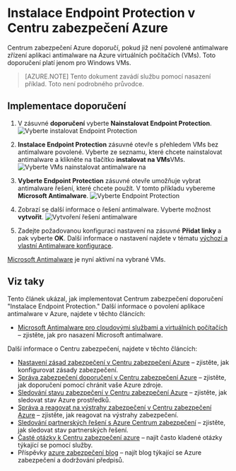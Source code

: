 <properties
   pageTitle="Instalace Endpoint Protection v Centru zabezpečení Azure | Microsoft Azure"
   description="V tomto dokumentu se dozvíte, jak implementovat Azure Centrum zabezpečení doporučení **Instalace Endpoint Protection**."
   services="security-center"
   documentationCenter="na"
   authors="TerryLanfear"
   manager="MBaldwin"
   editor=""/>

<tags
   ms.service="security-center"
   ms.devlang="na"
   ms.topic="article"
   ms.tgt_pltfrm="na"
   ms.workload="na"
   ms.date="08/16/2016"
   ms.author="terrylan"/>

# <a name="install-endpoint-protection-in-azure-security-center"></a>Instalace Endpoint Protection v Centru zabezpečení Azure

Centrum zabezpečení Azure doporučí, pokud již není povolené antimalware zřízení aplikaci antimalware na Azure virtuálních počítačích (VMs). Toto doporučení platí jenom pro Windows VMs.

> [AZURE.NOTE] Tento dokument zavádí službu pomocí nasazení příklad.  Toto není podrobného průvodce.

## <a name="implement-the-recommendation"></a>Implementace doporučení

1. V zásuvné **doporučení** vyberte **Nainstalovat Endpoint Protection**.
![Vyberte instalovat Endpoint Protection][1]

2. **Instalace Endpoint Protection** zásuvné otevře s přehledem VMs bez antimalware povolené. Vyberte ze seznamu, které chcete nainstalovat antimalware a klikněte na tlačítko **instalovat na VMs**VMs.
![Vyberte VMs nainstalovat antimalware na][2]

3. **Vyberte Endpoint Protection** zásuvné otevře umožňuje vybrat antimalware řešení, které chcete použít. V tomto příkladu vybereme **Microsoft Antimalware**.
![Vyberte Endpoint Protection][3]

4. Zobrazí se další informace o řešení antimalware. Vyberte možnost **vytvořit**.
![Vytvoření řešení antimalware][4]

5. Zadejte požadovanou konfiguraci nastavení na zásuvné **Přidat linky** a pak vyberte **OK**. Další informace o nastavení najdete v tématu [výchozí a vlastní Antimalware konfigurace](../security/azure-security-antimalware.md#default-and-custom-antimalware-configuration).

[Microsoft Antimalware](../azure-security-antimalware.md) je nyní aktivní na vybrané VMs.

## <a name="see-also"></a>Viz taky

Tento článek ukázal, jak implementovat Centrum zabezpečení doporučení "Instalace Endpoint Protection." Další informace o povolení aplikace antimalware v Azure, najdete v těchto článcích:

- [Microsoft Antimalware pro cloudovými službami a virtuálních počítačích](../azure-security-antimalware.md) – zjistěte, jak pro nasazení Microsoft antimalware.

Další informace o Centru zabezpečení, najdete v těchto článcích:

- [Nastavení zásad zabezpečení v Centru zabezpečení Azure](security-center-policies.md) – zjistěte, jak konfigurovat zásady zabezpečení.
- [Správa zabezpečení doporučení v Centru zabezpečení Azure](security-center-recommendations.md) – zjistěte, jak doporučení pomocí chránit vaše Azure zdroje.
- [Sledování stavu zabezpečení v Centru zabezpečení Azure](security-center-monitoring.md) – zjistěte, jak sledovat stav Azure prostředků.
- [Správa a reagovat na výstrahy zabezpečení v Centru zabezpečení Azure](security-center-managing-and-responding-alerts.md) – zjistěte, jak reagovat na výstrahy zabezpečení.
- [Sledování partnerských řešení s Azure Centrum zabezpečení](security-center-partner-solutions.md) – zjistěte, jak sledovat stav partnerských řešení.
- [Časté otázky k Centru zabezpečení azure](security-center-faq.md) – najít často kladené otázky týkající se pomocí služby.
- Příspěvky [azure zabezpečení blog](http://blogs.msdn.com/b/azuresecurity/) – najít blog týkající se Azure zabezpečení a dodržování předpisů.

<!--Image references-->
[1]:./media/security-center-install-endpoint-protection/select-install-endpoint-protection.png
[2]:./media/security-center-install-endpoint-protection/install-endpoint-protection-blade.png
[3]:./media/security-center-install-endpoint-protection/select-endpoint-protection.png
[4]:./media/security-center-install-endpoint-protection/create-antimalware-solution.png
